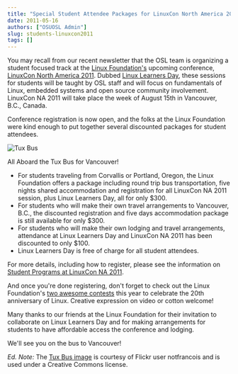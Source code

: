 ```yaml
---
title: "Special Student Attendee Packages for LinuxCon North America 2011"
date: 2011-05-16
authors: ["OSUOSL Admin"]
slug: students-linuxcon2011
tags: []
---
```


You may recall from our recent newsletter that the OSL team is organizing a student focused track at the
[Linux Foundation's](http://www.linuxfoundation.org/) upcoming conference,
[LinuxCon North America 2011](http://events.linuxfoundation.org/events/linuxcon). Dubbed
[Linux Learners Day](http://events.linuxfoundation.org/events/linuxcon/student-program), these sessions for students
will be taught by OSL staff and will focus on fundamentals of Linux, embedded systems and open source community
involvement. LinuxCon NA 2011 will take place the week of August 15th in Vancouver, B.C., Canada.

Conference registration is now open, and the folks at the Linux Foundation were kind enough to put together several
discounted packages for student attendees.

![Tux Bus](/images/tux_bus.jpg#center)

All Aboard the Tux Bus for Vancouver!

- For students traveling from Corvallis or Portland, Oregon, the Linux Foundation offers a package including round trip
  bus transportation, five nights shared accommodation and registration for all LinuxCon NA 2011 session, plus Linux
  Learners Day, all for only $300.
- For students who will make their own travel arrangements to Vancouver, B.C., the discounted registration and five days
  accommodation package is still available for only $300.
- For students who will make their own lodging and travel arrangements, attendance at Linux Learners Day and LinuxCon NA
  2011 has been discounted to only $100.
- Linux Learners Day is free of charge for all student attendees.

For more details, including how to register, please see the information on
[Student Programs at LinuxCon NA 2011](http://events.linuxfoundation.org/events/linuxcon/student-program).

And once you're done registering, don't forget to check out the Linux Foundation's
[two awesome contests](http://on.fb.me/irv4tf) this year to celebrate the 20th anniversary of Linux. Creative expression
on video or cotton welcome!

Many thanks to our friends at the Linux Foundation for their invitation to collaborate on Linux Learners Day and for
making arrangements for students to have affordable access the conference and lodging.

We'll see you on the bus to Vancouver!

_Ed. Note:_ The [Tux Bus image](http://www.flickr.com/photos/frenchy/272476420/) is courtesy of Flickr user notfrancois
and is used under a Creative Commons license.
